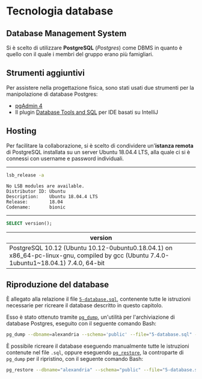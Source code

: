 # Tecnologia database

## Database Management System

Si è scelto di utilizzare **PostgreSQL** (_Postgres_) come DBMS in quanto è quello con il quale i membri del gruppo erano più famigliari.

## Strumenti aggiuntivi

Per assistere nella progettazione fisica, sono stati usati due strumenti per la manipolazione di database Postgres:

- [pgAdmin 4](https://www.pgadmin.org/)
- Il plugin [Database Tools and SQL](https://plugins.jetbrains.com/plugin/10925-database-tools-and-sql) per IDE basati su IntelliJ

## Hosting

Per facilitare la collaborazione, si è scelto di condividere un'**istanza remota** di PostgreSQL installata su un server Ubuntu 18.04.4 LTS, alla quale ci si è connessi con username e password individuali.

________________________________________________

```bash
lsb_release -a
```
```text
No LSB modules are available.
Distributor ID: Ubuntu
Description:    Ubuntu 18.04.4 LTS
Release:        18.04
Codename:       bionic
```

________________________________________________

```sql
SELECT version();
```

| version |
|---------|
| PostgreSQL 10.12 (Ubuntu 10.12-0ubuntu0.18.04.1) on x86_64-pc-linux-gnu, compiled by gcc (Ubuntu 7.4.0-1ubuntu1~18.04.1) 7.4.0, 64-bit |

## Riproduzione del database

È allegato alla relazione il file [`5-database.sql`](5-database.sql), contenente tutte le istruzioni necessarie per ricreare il database descritto in questo capitolo.

Esso è stato ottenuto tramite [`pg_dump`](https://www.postgresql.org/docs/9.3/app-pgdump.html), un'utilità per l'archiviazione di database Postgres, eseguito con il seguente comando Bash:

```bash
pg_dump --dbname=alexandria --schema='public' --file="5-database.sql" --no-owner --no-acl
```

È possibile ricreare il database eseguendo manualmente tutte le istruzioni contenute nel file `.sql`, oppure eseguendo [`pg_restore`](https://www.postgresql.org/docs/9.3/app-pgrestore.html), la controparte di `pg_dump` per il ripristino, con il seguente comando Bash:

```bash
pg_restore --dbname="alexandria" --schema="public" --file="5-database.sql"
```
